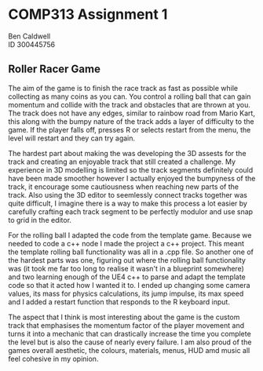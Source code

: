 # COMP313 Assignment 1
Ben Caldwell  
ID 300445756

## Roller Racer Game
The aim of the game is to finish the race track as fast as possible while collecting as many coins as you can. You control a rolling ball that can gain momentum and collide with the track and obstacles that are thrown at you. The track does not have any edges, similar to rainbow road from Mario Kart, this along with the bumpy nature of the track adds a layer of difficulty to the game. If the player falls off, presses R or selects restart from the menu, the level will restart and they can try again.

The hardest part about making the was developing the 3D assests for the track and creating an enjoyable track that still created a challenge. My experience in 3D modelling is limited so the track segments definitely could have been made smoother however I actually enjoyed the bumpyness of the track, it encourage some cautiousness when reaching new parts of the track. Also using the 3D editor to seemlessly connect tracks together was quite difficult, I imagine there is a way to make this process a lot easier by carefully crafting each track segment to be perfectly modulor and use snap to grid in the editor.

For the rolling ball I adapted the code from the template game. Because we needed to code a c++ node I made the project a c++ project. This meant the template rolling ball functionality was all in a .cpp file. So another one of the hardest parts was one, figuring out where the rolling ball functionality was (it took me far too long to realise it wasn't in a blueprint somewhere) and two learning enough of the UE4 c++ to parse and adapt the template code so that it acted how I wanted it to. I ended up changing some camera values, its mass for physics calculations, its jump impulse, its max speed and I added a restart function that responds to the R keyboard input.

The aspect that I think is most interesting about the game is the custom track that emphasises the momentum factor of the player movement and turns it into a mechanic that can drastically increase the time you complete the level but is also the cause of nearly every failure. I am also proud of the games overall aesthetic, the colours, materials, menus, HUD amd music all feel cohesive in my opinion.
